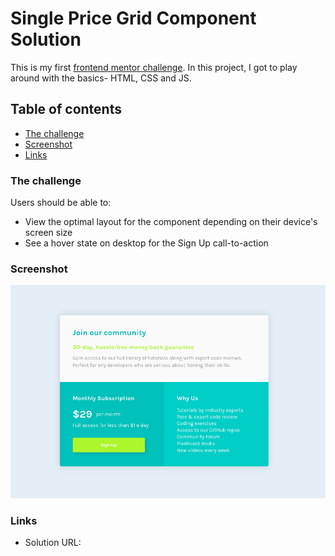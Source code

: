 # Single Price Grid Component Solution

This is my first [frontend mentor challenge](https://www.frontendmentor.io/challenges/single-price-grid-component-5ce41129d0ff452fec5abbbc). In this project, I got to play around with the basics- HTML, CSS and JS.

## Table of contents

- [The challenge](#the-challenge)
- [Screenshot](#screenshot)
- [Links](#links)

### The challenge

Users should be able to:

- View the optimal layout for the component depending on their device's screen size
- See a hover state on desktop for the Sign Up call-to-action

### Screenshot

![Screenshot](images/Screenshot.png)

### Links

- Solution URL: 





